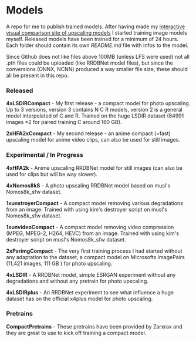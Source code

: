 # Models

A repo for me to publish trained models. After having made my [interactive visual comparison site of upscaling models](https://phhofm.github.io/upscale/) I started  training image models myself. Released models have been trained for a minimum of 24 hours. Each folder should contain its own *README.md* file with infos to the model.

Since Github does not like files above 100MB (unless LFS were used) not all .pth files could be uploaded (like RRDBNet model files), but since the conversions (ONNX, NCNN) produced a way smaller file size, these should all be present in this repo.  

### Released  

**4xLSDIRCompact** - My first release - a compact model for photo upscaling. Up to 3 versions, version 3 contains N C R models, version 2 is a general model interpolated of C and R. Trained on the huge LSDIR dataset (84991 images *2 for paired training C around 160 GB).  

**2xHFA2xCompact** - My second release - an anime compact (=fast) upscaling model for anime video clips, can also be used for still images.  

### Experimental / In Progress  

**4xHFA2k** - Anime upscaling RRDBNet model for still images (can also be used for clips but will be way slower).  

**4xNomos8kS** - A photo upscaling RRDBNet model based on musl's Nomos8k_sfw dataset.  

**1xunstroyerCompact** - A compact model removing various degradations from an image. Trained with using kim's destroyer script on musl's Nomos8k_sfw dataset.  

**1xunvideoCompact** - A compact model removing video compression (MPEG, MPEG-2, H264, HEVC) from an image. Trained with using kim's destroyer script on musl's Nomos8k_sfw dataset. 

**2xParimgCompact** - The very first training process I had started without any adaptation to the dataset, a compact model on Microsofts ImagePairs (11,421 images, 111 GB ) for photo upscaling.  

**4xLSDIR** - A RRDBNet model, simple ESRGAN experiment without any degradations and without any pretrain for photo upscaling.  

**4xLSDIRplus** - An RRDBNet experiment to see what influence a huge dataset has on the official x4plus model for photo upscaling.  

### Pretrains  

**CompactPretrains** - These pretrains have been provided by Zarxrax and they are great to use to kick off training a compact model.  
